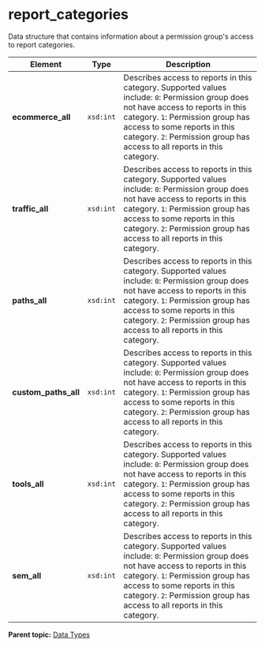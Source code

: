 # report\_categories

Data structure that contains information about a permission group's access to report categories.

|Element|Type|Description|
|-------|----|-----------|
|**ecommerce\_all** |`xsd:int` | Describes access to reports in this category. Supported values include: `0`: Permission group does not have access to reports in this category. `1`: Permission group has access to some reports in this category. `2`: Permission group has access to all reports in this category. |
|**traffic\_all** |`xsd:int` | Describes access to reports in this category. Supported values include: `0`: Permission group does not have access to reports in this category. `1`: Permission group has access to some reports in this category. `2`: Permission group has access to all reports in this category. |
|**paths\_all** |`xsd:int` | Describes access to reports in this category. Supported values include: `0`: Permission group does not have access to reports in this category. `1`: Permission group has access to some reports in this category. `2`: Permission group has access to all reports in this category. |
|**custom\_paths\_all** |`xsd:int` | Describes access to reports in this category. Supported values include: `0`: Permission group does not have access to reports in this category. `1`: Permission group has access to some reports in this category. `2`: Permission group has access to all reports in this category. |
|**tools\_all** |`xsd:int` | Describes access to reports in this category. Supported values include: `0`: Permission group does not have access to reports in this category. `1`: Permission group has access to some reports in this category. `2`: Permission group has access to all reports in this category. |
|**sem\_all** |`xsd:int` | Describes access to reports in this category. Supported values include: `0`: Permission group does not have access to reports in this category. `1`: Permission group has access to some reports in this category. `2`: Permission group has access to all reports in this category. |

**Parent topic:** [Data Types](../data_types/c_datatypes.md)

